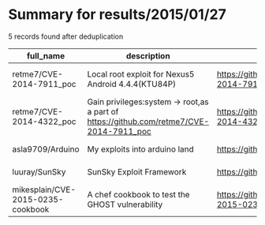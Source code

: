 
# Summary for results/2015/01/27
    
5 records found after deduplication

| full_name | description | html_url | matched_list | matched_count | pushed_at | size | stargazers_count | language | forks_count |
|-----------------------------------|------------------------------------------------------------------------------------------|------------------------------------------------------|---------------------------------|-----------------|---------------------------|--------|--------------------|------------|---------------|
| retme7/CVE-2014-7911_poc | Local root exploit for Nexus5 Android 4.4.4(KTU84P) | https://github.com/retme7/CVE-2014-7911_poc | ['cve poc', 'cve-2', 'exploit'] | 3 | 2015-01-27 09:43:42+00:00 | 1870 | 146 | Java | 88 |
| retme7/CVE-2014-4322_poc | Gain privileges:system -> root,as a part of https://github.com/retme7/CVE-2014-7911_poc | https://github.com/retme7/CVE-2014-4322_poc | ['cve poc', 'cve-2'] | 2 | 2015-01-27 09:23:52+00:00 | 218 | 91 | C | 45 |
| asla9709/Arduino | My exploits into arduino land | https://github.com/asla9709/Arduino | ['exploit'] | 1 | 2015-01-27 01:34:12+00:00 | 120 | 0 | Arduino | 0 |
| luuray/SunSky | SunSky Exploit Framework | https://github.com/luuray/SunSky | ['exploit'] | 1 | 2015-01-27 02:49:59+00:00 | 0 | 0 | | 0 |
| mikesplain/CVE-2015-0235-cookbook | A chef cookbook to test the GHOST vulnerability | https://github.com/mikesplain/CVE-2015-0235-cookbook | ['cve-2'] | 1 | 2015-01-27 21:41:24+00:00 | 158 | 3 | Ruby | 1 |
